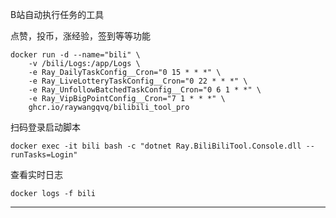 B站自动执行任务的工具

点赞，投币，涨经验，签到等等功能



```
docker run -d --name="bili" \
    -v /bili/Logs:/app/Logs \
    -e Ray_DailyTaskConfig__Cron="0 15 * * *" \
    -e Ray_LiveLotteryTaskConfig__Cron="0 22 * * *" \
    -e Ray_UnfollowBatchedTaskConfig__Cron="0 6 1 * *" \
    -e Ray_VipBigPointConfig__Cron="7 1 * * *" \
    ghcr.io/raywangqvq/bilibili_tool_pro
```






扫码登录启动脚本
```
docker exec -it bili bash -c "dotnet Ray.BiliBiliTool.Console.dll --runTasks=Login"
```


查看实时日志
```
docker logs -f bili
```





---

